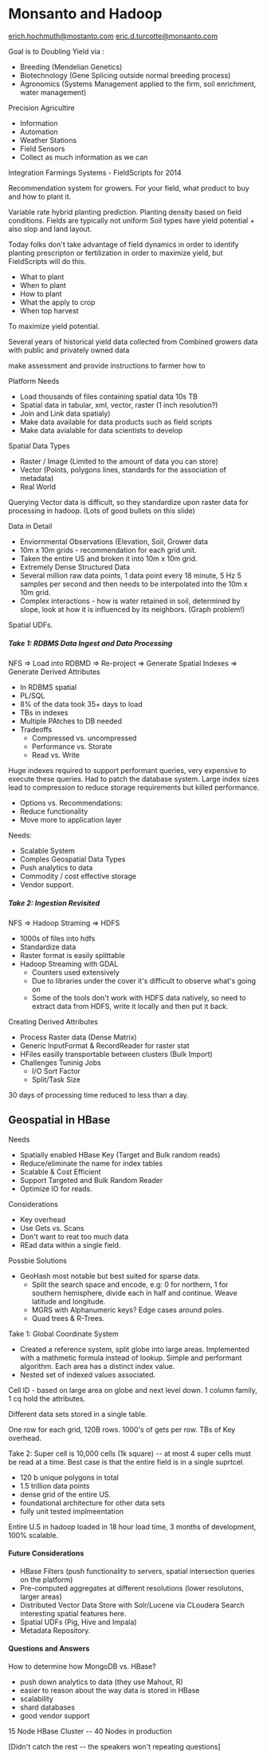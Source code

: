 Monsanto and Hadoop
===============

erich.hochmuth@mostanto.com
eric.d.turcotte@monsanto.com

Goal is to Doubling Yield via :

- Breeding (Mendelian Genetics)
- Biotechnology (Gene Splicing outside normal breeding process)
- Agronomics (Systems Management applied to the firm, soil enrichment, water management)

Precision Agricultire

- Information
- Automation
- Weather Stations
- Field Sensors
- Collect as much information as we can 

Integration Farmings Systems - FieldScripts for 2014

Recommendation system for growers. For your field, what product to buy and how to plant it.

Variable rate hybrid planting prediction.
Planting density based on field conditions.
Fields are typically not uniform
Soil types have yield potential + also slop and land layout.

Today folks don't take advantage of field dynamics in order to identify planting prescripton or fertilization in order to maximize yield, but FieldScripts will do this.

- What to plant
- When to plant
- How to plant
- What the apply to crop
- When top harvest

To maximize yield potential.

Several years of historical yield data collected from 
Combined growers data with public and privately owned data

make assessment and provide instructions to farmer how to 

Platform Needs
 
- Load thousands of files containing spatial data 10s TB
- Spatial data in tabular, xml, vector, raster (1 inch resolution?) 
- Join and Link data spatialy)
- Make data available for data products such as field scripts
- Make data avialable for data scientists to develop

Spatial Data Types

- Raster / Image (Limited to the amount of data you can store)
- Vector (Points, polygons lines, standards for the association of metadata)
- Real World

Querying Vector data is difficult, so they standardize upon raster data for processing in hadoop.
(Lots of good bullets on this slide)

Data in Detail

- Enviornmental Observations (Elevation, Soil, Grower data
- 10m x 10m grids - recommendation for each grid unit.
- Taken the entire US and broken it into 10m x 10m grid.
- Extremely Dense Structured Data
- Several million raw data points, 1 data point every 18 minute, 5 Hz 5 samples per second and then needs to be interpolated into the 10m x 10m grid.
- Complex interactions - how is water retained in soil, determined by slope, look at how it is influenced by its neighbors. (Graph problem!)

Spatial UDFs.

##### Take 1: RDBMS Data Ingest and Data Processing

NFS => Load into RDBMD => Re-project => Generate Spatial Indexes => Generate Derived Attributes

- In RDBMS spatial
- PL/SQL
- 8% of the data took 35+ days to load
- TBs in indexes
- Multiple PAtches to DB needed
- Tradeoffs
  - Compressed vs. uncompressed
  - Performance vs. Storate
  - Read vs. Write

Huge indexes required to support performant queries, very expensive to execute these queries. Had to patch the database system. Large index sizes lead to compression to reduce storage requirements but killed performance.

- Options vs. Recommendations:
- Reduce functionality
- Move more to application layer
   
Needs:

- Scalable System
- Comples Geospatial Data Types
- Push analytics to data
- Commodity / cost effective storage
- Vendor support. 

##### Take 2: Ingestion Revisited

NFS => Hadoop Straming => HDFS

- 1000s of files into hdfs
- Standardize data
- Raster format is easily splittable
- Hadoop Streaming with GDAL
    - Counters used extensively
    - Due to libraries under the cover it's difficult to observe what's going on
    - Some of the tools don't work with HDFS data natively, so need to extract data from HDFS, write it locally and then put it back.
    
Creating Derived Attributes

- Process Raster data (Dense Matrix)
- Generic InputFormat & RecordReader for raster stat
- HFiles easilly transportable between clusters (Bulk Import)
- Challenges Tuninig Jobs
   - I/O Sort Factor
   - Split/Task Size
   
30 days of processing time reduced to less than a day.

## Geospatial in HBase

Needs
- Spatially enabled HBase Key (Target and Bulk random reads)
- Reduce/eliminate the name for index tables
- Scalable & Cost Efficient
- Support Targeted and Bulk Random Reader
- Optimize IO for reads.

Considerations
- Key overhead
- Use Gets vs. Scans
- Don't want to reat too much data
- REad data within a single field.

Possbie Solutions
- GeoHash most notable but best suited for sparse data. 
  - Split the search space and encode, e.g: 0 for northern, 1 for southern hemisphere, divide each in half and continue. Weave latitude and longitude.
  - MGRS with Alphanumeric keys? Edge cases around poles.
  - Quad trees & R-Trees.
 
Take 1: Global Coordinate System
 - Created a reference system, split globe into large areas. Implemented with a mathmetic formula instead of lookup. Simple and performant algorithm. Each area has a distinct index value. 
 - Nested set of indexed values associated. 
 
 Cell ID - based on large area on globe and next level down. 1 column family, 1 cq hold the attributes.
 
 Different data sets stored in a single table.
 
 One row for each grid, 120B rows. 1000's of gets per row. TBs of Key overhead.
 
Take 2: Super cell is 10,000 cells (1k square) -- at most 4 super cells must be read at a time. Best case is that the entire field is in a single suprtcel.

- 120 b unique polygons in total
- 1.5 trillion data points
- dense grid of the entire US.
- foundational architecture for other data sets
- fully unit tested implmeentation

Entire U.S in hadoop loaded in 18 hour load time, 3 months of development, 100% scalable.

#### Future Considerations

- HBase Filters (push functionality to servers, spatial intersection queries on the platform)
- Pre-computed aggregates at different resolutions (lower resolutons, larger areas)
- Distributed Vector Data Store with Solr/Lucene via CLoudera Search interesting spatial features here.
- Spatial UDFs (Pig, Hive and Impala)
- Metadata Repository.

#### Questions and Answers

How to determine how MongoDB vs. HBase? 

- push down analytics to data (they use Mahout, R)
- easier to reason about the way data is stored in HBase
- scalability 
- shard databases
- good vendor support

15 Node HBase Cluster -- 40 Nodes in production

[Didn't catch the rest -- the speakers won't repeating questions]









